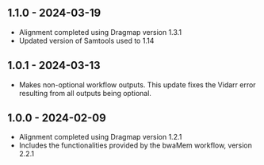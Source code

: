 ## 1.1.0 - 2024-03-19
- Alignment completed using Dragmap version 1.3.1
- Updated version of Samtools used to 1.14
## 1.0.1 - 2024-03-13
- Makes non-optional workflow outputs. This update fixes the Vidarr error resulting from all outputs being optional.
## 1.0.0 - 2024-02-09
- Alignment completed using Dragmap version 1.2.1
- Includes the functionalities provided by the bwaMem workflow, version 2.2.1